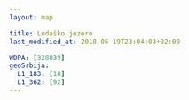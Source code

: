 ```yaml
---
layout: map

title: Ludaško jezero
last_modified_at: 2018-05-19T23:04:03+02:00

WDPA: [328839]
geoSrbija:
  L1_183: [18]
  L1_362: [92]
---
```

